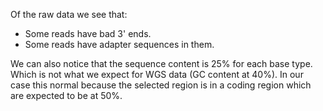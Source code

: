 Of the raw data we see that:
 
   - Some reads have bad 3' ends.
   - Some reads have adapter sequences in them.

We can also notice that the sequence content is 25% for each base type. Which is not what we expect for WGS data (GC content at 40%).
In our case this normal because the selected region is in a coding region which are expected to be at 50%.




